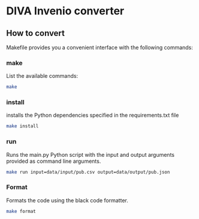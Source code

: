 # DIVA Invenio converter



## How to convert
Makefile provides you a convenient interface with the following commands:

### make
List the available commands:
```bash
make
```
### install
 installs the Python dependencies specified in the requirements.txt file
```bash
make install
```

### run
Runs the main.py Python script with the input and output arguments provided as command line arguments.
```bash
make run input=data/input/pub.csv output=data/output/pub.json
```

### Format
Formats the code using the black code formatter.
```bash
make format
```


